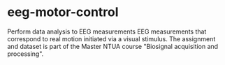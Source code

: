 # eeg-motor-control
Perform data analysis to EEG measurements EEG measurements that correspond to real motion initiated via a visual stimulus. The assignment and dataset is part of the Master NTUA course "Biosignal acquisition and processing".

